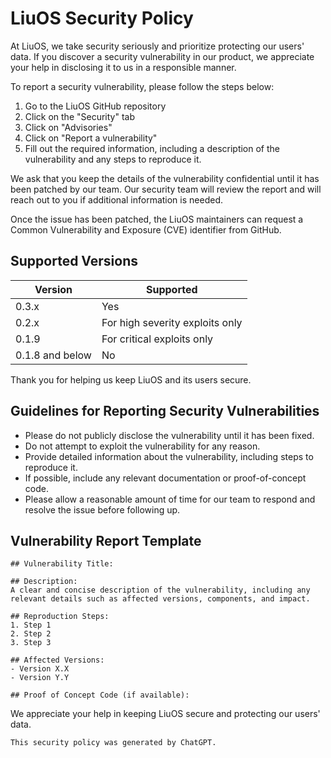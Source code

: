 # LiuOS Security Policy

At LiuOS, we take security seriously and prioritize protecting our users' data. If you discover a security vulnerability in our product, we appreciate your help in disclosing it to us in a responsible manner. 

To report a security vulnerability, please follow the steps below:

1. Go to the LiuOS GitHub repository
2. Click on the "Security" tab
3. Click on "Advisories"
4. Click on "Report a vulnerability"
5. Fill out the required information, including a description of the vulnerability and any steps to reproduce it.

We ask that you keep the details of the vulnerability confidential until it has been patched by our team. Our security team will review the report and will reach out to you if additional information is needed.

Once the issue has been patched, the LiuOS maintainers can request a Common Vulnerability and Exposure (CVE) identifier from GitHub.

## Supported Versions

| Version | Supported |
|---------|-----------|
| 0.3.x   | Yes       |
| 0.2.x     | For high severity exploits only        |
| 0.1.9     | For critical exploits only        |
| 0.1.8 and below     | No     |

Thank you for helping us keep LiuOS and its users secure.

## Guidelines for Reporting Security Vulnerabilities

- Please do not publicly disclose the vulnerability until it has been fixed.
- Do not attempt to exploit the vulnerability for any reason.
- Provide detailed information about the vulnerability, including steps to reproduce it.
- If possible, include any relevant documentation or proof-of-concept code.
- Please allow a reasonable amount of time for our team to respond and resolve the issue before following up.

## Vulnerability Report Template

```
## Vulnerability Title:

## Description:
A clear and concise description of the vulnerability, including any relevant details such as affected versions, components, and impact.

## Reproduction Steps:
1. Step 1
2. Step 2
3. Step 3

## Affected Versions:
- Version X.X
- Version Y.Y

## Proof of Concept Code (if available):
```

We appreciate your help in keeping LiuOS secure and protecting our users' data.

```
This security policy was generated by ChatGPT.
```
